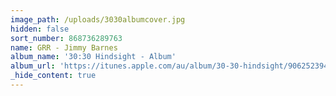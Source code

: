 ```yaml
---
image_path: /uploads/3030albumcover.jpg
hidden: false
sort_number: 868736289763
name: GRR - Jimmy Barnes
album_name: '30:30 Hindsight - Album'
album_url: 'https://itunes.apple.com/au/album/30-30-hindsight/906252394'
_hide_content: true
---
```


